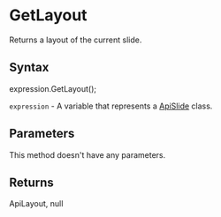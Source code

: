 # GetLayout

Returns a layout of the current slide.

## Syntax

expression.GetLayout();

`expression` - A variable that represents a [ApiSlide](../ApiSlide.md) class.

## Parameters

This method doesn't have any parameters.

## Returns

ApiLayout, null